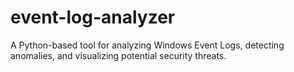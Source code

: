 # event-log-analyzer
A Python-based tool for analyzing Windows Event Logs, detecting anomalies, and visualizing potential security threats.
